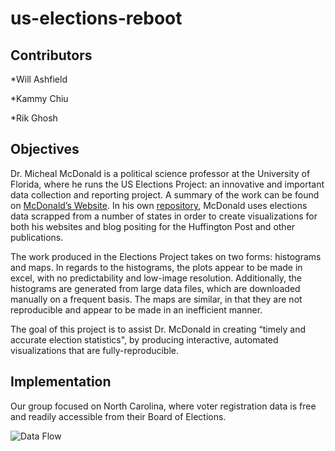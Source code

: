 # us-elections-reboot 

## Contributors  

*Will Ashfield 

*Kammy Chiu 

*Rik Ghosh

## Objectives 



Dr. Micheal McDonald is a political science professor at the University of Florida, where he runs the US Elections Project: an innovative and important data collection and reporting project. A summary of the work can be found on [McDonald’s Website](http://www.electproject.org/.). In his own [repository](https://github.com/mcdisc/UF-Election-Sciences), McDonald uses elections data scrapped from a number of states in order to create visualizations for both his websites and blog positing for the Huffington Post and other publications. 

The work produced in the Elections Project takes on two forms: histograms and maps. In regards to the histograms, the plots appear to be made in excel, with no predictability and low-image resolution. Additionally, the histograms are generated from large data files, which are downloaded manually on a frequent basis. The maps are similar, in that they are not reproducible and appear to be made in an inefficient manner. 

The goal of this project is to assist Dr. McDonald in creating “timely and accurate election statistics", by producing interactive, automated visualizations that are fully-reproducible. 







## Implementation

Our group focused on North Carolina, where voter registration data is free and readily accessible from their Board of Elections. 

![Data Flow](http://r4ds.had.co.nz/diagrams/data-science.png)

